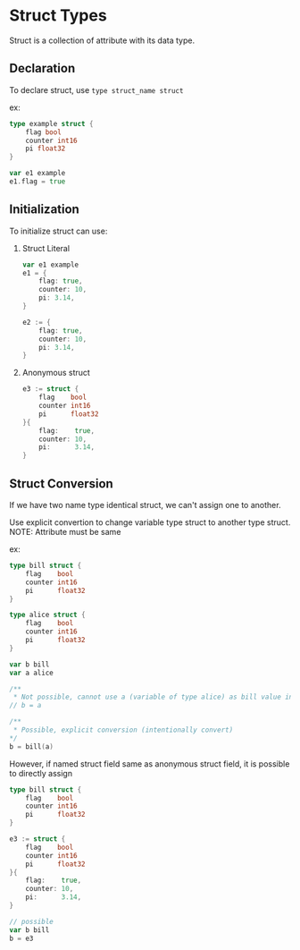 # Struct Types

Struct is a collection of attribute with its data type.

## Declaration

To declare struct, use `type struct_name struct`

ex:

```go
type example struct {
    flag bool
    counter int16
    pi float32
}

var e1 example
e1.flag = true
```

## Initialization

To initialize struct can use:

1. Struct Literal

    ```go
    var e1 example
    e1 = {
        flag: true,
        counter: 10,
        pi: 3.14,
    }

    e2 := {
        flag: true,
        counter: 10,
        pi: 3.14,
    }
    ```

2. Anonymous struct

    ```go
    e3 := struct {
        flag    bool
        counter int16
        pi      float32
    }{
        flag:    true,
        counter: 10,
        pi:      3.14,
    }
    ```

## Struct Conversion

If we have two name type identical struct, we can't assign one to another.

Use explicit convertion to change variable type struct to another type struct. NOTE: Attribute must be same

ex:

```go
type bill struct {
    flag    bool
    counter int16
    pi      float32
}

type alice struct {
    flag    bool
    counter int16
    pi      float32
}

var b bill
var a alice

/**
 * Not possible, cannot use a (variable of type alice) as bill value in assignment */
// b = a

/**
 * Possible, explicit conversion (intentionally convert)
*/
b = bill(a)
```

However, if named struct field same as anonymous struct field, it is possible to directly assign

```go
type bill struct {
    flag    bool
    counter int16
    pi      float32
}

e3 := struct {
    flag    bool
    counter int16
    pi      float32
}{
    flag:    true,
    counter: 10,
    pi:      3.14,
}

// possible
var b bill
b = e3
```
